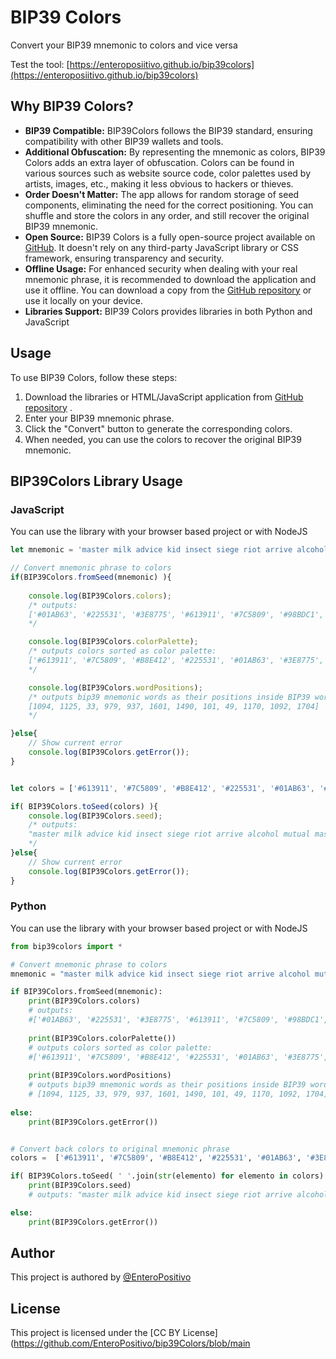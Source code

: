# BIP39 Colors

Convert your BIP39 mnemonic to colors and vice versa

Test the tool: [https://enteroposiitivo.github.io/bip39colors](https://enteroposiitivo.github.io/bip39colors)

## Why BIP39 Colors?

- **BIP39 Compatible:** BIP39Colors follows the BIP39 standard, ensuring compatibility with other BIP39 wallets and tools.
- **Additional Obfuscation:** By representing the mnemonic as colors, BIP39 Colors adds an extra layer of obfuscation. Colors can be found in various sources such as website source code, color palettes used by artists, images, etc., making it less obvious to hackers or thieves.
- **Order Doesn't Matter:** The app allows for random storage of seed components, eliminating the need for the correct positioning. You can shuffle and store the colors in any order, and still recover the original BIP39 mnemonic.
- **Open Source:** BIP39 Colors is a fully open-source project available on [GitHub](https://github.com/EnteroPositivo/bip39Colors). It doesn't rely on any third-party JavaScript library or CSS framework, ensuring transparency and security.
- **Offline Usage:** For enhanced security when dealing with your real mnemonic phrase, it is recommended to download the application and use it offline. You can download a copy from the [GitHub repository](https://github.com/EnteroPositivo/bip39Colors) or use it locally on your device.
- **Libraries Support:** BIP39 Colors provides libraries in both Python and JavaScript

## Usage

To use BIP39 Colors, follow these steps:

1. Download the libraries or HTML/JavaScript application from  [GitHub repository](https://github.com/EnteroPositivo/bip39Colors) .
2. Enter your BIP39 mnemonic phrase.
3. Click the "Convert" button to generate the corresponding colors.
4. When needed, you can use the colors to recover the original BIP39 mnemonic.


## BIP39Colors Library Usage

### JavaScript

You can use the library with your browser based project or with NodeJS

```javascript
let mnemonic = 'master milk advice kid insect siege riot arrive alcohol mutual mask stay';

// Convert mnemonic phrase to colors
if(BIP39Colors.fromSeed(mnemonic) ){
    
    console.log(BIP39Colors.colors);
    /* outputs: 
    ['#01AB63', '#225531', '#3E8775', '#613911', '#7C5809', '#98BDC1', '#B8E412', '#E3AFE8']
    */

    console.log(BIP39Colors.colorPalette);
    /* outputs colors sorted as color palette: 
    ['#613911', '#7C5809', '#B8E412', '#225531', '#01AB63', '#3E8775', '#98BDC1', '#E3AFE8']
    */

    console.log(BIP39Colors.wordPositions);
    /* outputs bip39 mnemonic words as their positions inside BIP39 word list : 
    [1094, 1125, 33, 979, 937, 1601, 1490, 101, 49, 1170, 1092, 1704] 
    */

}else{
    // Show current error
    console.log(BIP39Colors.getError());
}


let colors = ['#613911', '#7C5809', '#B8E412', '#225531', '#01AB63', '#3E8775', '#98BDC1', '#E3AFE8'];

if( BIP39Colors.toSeed(colors) ){
    console.log(BIP39Colors.seed);
    /* outputs:
    "master milk advice kid insect siege riot arrive alcohol mutual mask stay"
    */
}else{
    // Show current error
    console.log(BIP39Colors.getError());
}
```

### Python

You can use the library with your browser based project or with NodeJS

```python
from bip39colors import *

# Convert mnemonic phrase to colors
mnemonic = "master milk advice kid insect siege riot arrive alcohol mutual mask stay"

if BIP39Colors.fromSeed(mnemonic):
	print(BIP39Colors.colors)
    # outputs: 
    #['#01AB63', '#225531', '#3E8775', '#613911', '#7C5809', '#98BDC1', '#B8E412', '#E3AFE8']
    
    print(BIP39Colors.colorPalette())
    # outputs colors sorted as color palette: 
    #['#613911', '#7C5809', '#B8E412', '#225531', '#01AB63', '#3E8775', '#98BDC1', '#E3AFE8']
    
    print(BIP39Colors.wordPositions)
    # outputs bip39 mnemonic words as their positions inside BIP39 word list : 
    # [1094, 1125, 33, 979, 937, 1601, 1490, 101, 49, 1170, 1092, 1704] 
    
else:
	print(BIP39Colors.getError())


# Convert back colors to original mnemonic phrase
colors =  ['#613911', '#7C5809', '#B8E412', '#225531', '#01AB63', '#3E8775', '#98BDC1', '#E3AFE8']

if( BIP39Colors.toSeed( ' '.join(str(elemento) for elemento in colors) ) ):
	print(BIP39Colors.seed)
    # outputs: "master milk advice kid insect siege riot arrive alcohol mutual mask stay"

else:
	print(BIP39Colors.getError())

```

## Author
This project is authored by [@EnteroPositivo](https://twitter.com/EnteroPositivo)

## License
This project is licensed under the [CC BY License](https://github.com/EnteroPositivo/bip39Colors/blob/main